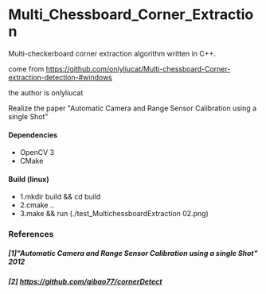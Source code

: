 # Multi_Chessboard_Corner_Extraction
Multi-checkerboard corner extraction algorithm written in C++.

come from https://github.com/onlyliucat/Multi-chessboard-Corner-extraction-detection-#windows

the author is onlyliucat

Realize the paper "Automatic Camera and Range Sensor Calibration using a single Shot"


#### Dependencies

- OpenCV 3 
- CMake

#### Build (linux)

- 1.mkdir build && cd build
- 2.cmake ..
- 3.make && run (./test_MultichessboardExtraction 02.png)


### References

##### [1]"Automatic Camera and Range Sensor Calibration using a single Shot" 2012

##### [2] https://github.com/qibao77/cornerDetect

